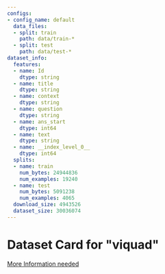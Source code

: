 ```yaml
---
configs:
- config_name: default
  data_files:
  - split: train
    path: data/train-*
  - split: test
    path: data/test-*
dataset_info:
  features:
  - name: Id
    dtype: string
  - name: title
    dtype: string
  - name: context
    dtype: string
  - name: question
    dtype: string
  - name: ans_start
    dtype: int64
  - name: text
    dtype: string
  - name: __index_level_0__
    dtype: int64
  splits:
  - name: train
    num_bytes: 24944836
    num_examples: 19240
  - name: test
    num_bytes: 5091238
    num_examples: 4065
  download_size: 4943526
  dataset_size: 30036074
---
```

# Dataset Card for "viquad"

[More Information needed](https://github.com/huggingface/datasets/blob/main/CONTRIBUTING.md#how-to-contribute-to-the-dataset-cards)